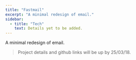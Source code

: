 ```yaml
---
title: "Fastmail"
excerpt: "A minimal redesign of email."
sidebar:
  - title: "Tech"
    text: Details yet to be added.
---
```


A minimal redesign of email.

> Project details and github links will be up by 25/03/18.
